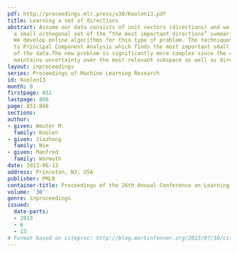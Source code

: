```yaml
---
pdf: http://proceedings.mlr.press/v30/Koolen13.pdf
title: Learning a set of directions
abstract: Assume our data consists of unit vectors (directions) and we are to find
  a small orthogonal set of the “the most important directions” summarizing the data.
  We develop online algorithms for this type of problem. The techniques used are similar
  to Principal Component Analysis which finds the most important small rank subspace
  of the data.The new problem is significantly more complex since the online algorithm
  maintains uncertainty over the most relevant subspace as well as directional information.
layout: inproceedings
series: Proceedings of Machine Learning Research
id: Koolen13
month: 0
firstpage: 851
lastpage: 866
page: 851-866
sections: 
author:
- given: Wouter M.
  family: Koolen
- given: Jiazhong
  family: Nie
- given: Manfred
  family: Warmuth
date: 2013-06-13
address: Princeton, NJ, USA
publisher: PMLR
container-title: Proceedings of the 26th Annual Conference on Learning Theory
volume: '30'
genre: inproceedings
issued:
  date-parts:
  - 2013
  - 6
  - 13
# Format based on citeproc: http://blog.martinfenner.org/2013/07/30/citeproc-yaml-for-bibliographies/
---
```

